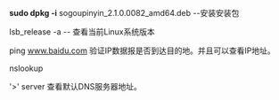 **sudo dpkg -i** sogoupinyin_2.1.0.0082_amd64.deb    --安装安装包

lsb_release -a  -- 查看当前Linux系统版本

ping www.baidu.com 验证IP数据报是否到达目的地。并且可以查看IP地址。

nslookup 

'>' server      查看默认DNS服务器地址。